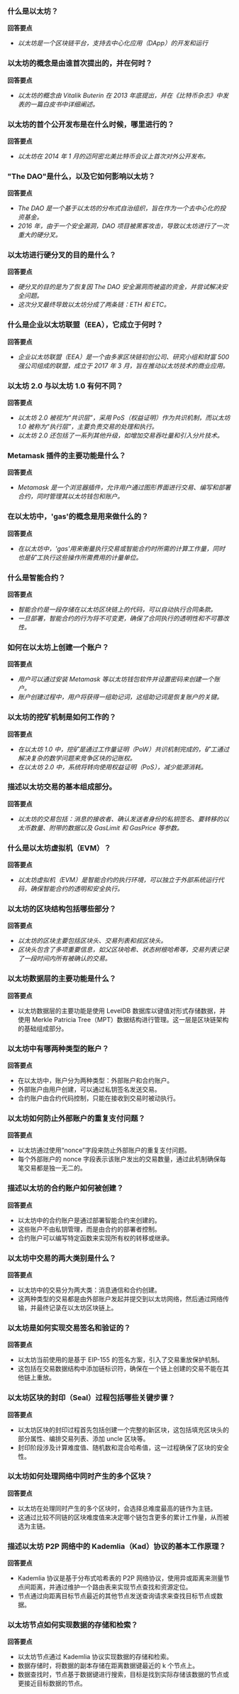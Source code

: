 ### **什么是以太坊？**

**回答要点**

*   *以太坊是一个区块链平台，支持去中心化应用（DApp）的开发和运行*

### **以太坊的概念是由谁首次提出的，并在何时？**

**回答要点**

*   *以太坊的概念由 Vitalik Buterin 在 2013 年底提出，并在《比特币杂志》中发表的一篇白皮书中详细阐述。*

### **以太坊的首个公开发布是在什么时候，哪里进行的？**

**回答要点**

*   *以太坊在 2014 年 1 月的迈阿密北美比特币会议上首次对外公开发布。*

### **"The DAO"是什么，以及它如何影响以太坊？**

**回答要点**

*   *The DAO 是一个基于以太坊的分布式自治组织，旨在作为一个去中心化的投资基金。*
*   *2016 年，由于一个安全漏洞，DAO 项目被黑客攻击，导致以太坊进行了一次重大的硬分叉。*

### **以太坊进行硬分叉的目的是什么？**

**回答要点**

*   *硬分叉的目的是为了恢复因 The DAO 安全漏洞而被盗的资金，并尝试解决安全问题。*
*   *这次分叉最终导致以太坊分成了两条链：ETH 和 ETC。*

### **什么是企业以太坊联盟（EEA），它成立于何时？**

**回答要点**

*   *企业以太坊联盟（EEA）是一个由多家区块链初创公司、研究小组和财富 500 强公司组成的联盟，成立于 2017 年 3 月，旨在推动以太坊技术的商业应用。*

### **以太坊 2.0 与以太坊 1.0 有何不同？**

**回答要点**

*   *以太坊 2.0 被视为“共识层”，采用 PoS（权益证明）作为共识机制，而以太坊 1.0 被称为“执行层”，主要负责交易的处理和执行。*
*   *以太坊 2.0 还包括了一系列其他升级，如增加交易吞吐量和引入分片技术。*

### **Metamask 插件的主要功能是什么？**

**回答要点**

*   *Metamask 是一个浏览器插件，允许用户通过图形界面进行交易、编写和部署合约，同时管理其以太坊钱包和账户。*

### **在以太坊中，'gas'的概念是用来做什么的？**

**回答要点**

*   *在以太坊中，'gas'用来衡量执行交易或智能合约时所需的计算工作量，同时也是矿工执行这些操作所需费用的计量单位。*

### **什么是智能合约？**

**回答要点**

*   *智能合约是一段存储在以太坊区块链上的代码，可以自动执行合同条款。*
*   *一旦部署，智能合约的行为将不可变更，确保了合同执行的透明性和不可篡改性。*

### **如何在以太坊上创建一个账户？**

**回答要点**

*   *用户可以通过安装 Metamask 等以太坊钱包软件并设置密码来创建一个账户。*
*   *账户创建过程中，用户将获得一组助记词，这组助记词是恢复账户的关键。*

### **以太坊的挖矿机制是如何工作的？**

**回答要点**

*   *在以太坊 1.0 中，挖矿是通过工作量证明（PoW）共识机制完成的，矿工通过解决复杂的数学问题来竞争区块的记账权。*
*   *在以太坊 2.0 中，系统将转向使用权益证明（PoS），减少能源消耗。*

### **描述以太坊交易的基本组成部分。**

**回答要点**

*   *以太坊的交易包括：消息的接收者、确认发送者身份的私钥签名、要转移的以太币数量、附带的数据以及 GasLimit 和 GasPrice 等参数。*

### **什么是以太坊虚拟机（EVM）？**

**回答要点**

*   *以太坊虚拟机（EVM）是智能合约的执行环境，可以独立于外部系统运行代码，确保智能合约的透明和安全执行。*

### **以太坊的区块结构包括哪些部分？**

**回答要点**

*   *以太坊的区块主要包括区块头、交易列表和叔区块头。*
*   *区块头包含了多项重要信息，如父区块哈希、状态树根哈希等，交易列表记录了一段时间内所有被确认的交易。*

### 以太坊数据层的主要功能是什么？

**回答要点**

*   以太坊数据层的主要功能是使用 LevelDB 数据库以键值对形式存储数据，并使用 Merkle Patricia Tree（MPT）数据结构进行管理。这一层是区块链架构的基础组成部分。

### 以太坊中有哪两种类型的账户？

**回答要点**

*   在以太坊中，账户分为两种类型：外部账户和合约账户。
*   外部账户由用户创建，可以通过私钥签名发送交易。
*   合约账户由合约代码控制，只能在接收到交易时被动执行。

### 以太坊如何防止外部账户的重复支付问题？

**回答要点**

*   以太坊通过使用“nonce”字段来防止外部账户的重复支付问题。
*   每个外部账户的 nonce 字段表示该账户发出的交易数量，通过此机制确保每笔交易都是独一无二的。

### 描述以太坊的合约账户如何被创建？

**回答要点**

*   以太坊中的合约账户是通过部署智能合约来创建的。
*   这些账户不由私钥管理，而是由合约的部署者控制。
*   合约账户可以编写特定函数来实现所有权的转移或继承。

### 以太坊中交易的两大类别是什么？

**回答要点**

*   以太坊中的交易分为两大类：消息通信和合约创建。
*   这两种类型的交易都是由外部账户发起并提交到以太坊网络，然后通过网络传输，并最终记录在以太坊区块链上。

### 以太坊是如何实现交易签名和验证的？

**回答要点**

*   以太坊当前使用的是基于 EIP-155 的签名方案，引入了交易重放保护机制。
*   这包括在交易数据结构中添加链标识符，确保在一个链上创建的交易不能在其他链上重放。

### 以太坊区块的封印（Seal）过程包括哪些关键步骤？

**回答要点**

*   以太坊区块的封印过程首先包括创建一个完整的新区块，这包括填充区块头的部分属性、编排交易列表、添加 uncle 区块等。
*   封印阶段涉及计算难度值、随机数和混合哈希值，这一过程确保了区块的安全性。

### 以太坊如何处理网络中同时产生的多个区块？

**回答要点**

*   以太坊在处理同时产生的多个区块时，会选择总难度最高的链作为主链。
*   这通过比较不同链的区块难度值来决定哪个链包含更多的累计工作量，从而被选为主链。

### 描述以太坊 P2P 网络中的 Kademlia（Kad）协议的基本工作原理？

**回答要点**

*   Kademlia 协议是基于分布式哈希表的 P2P 网络协议，使用异或距离来测量节点间距离，并通过维护一个路由表来实现节点查找和资源定位。
*   节点通过向距离目标节点最近的其他节点发送查询请求来查找目标节点或数据。

### 以太坊节点如何实现数据的存储和检索？

**回答要点**

*   以太坊节点通过 Kademlia 协议实现数据的存储和检索。
*   数据存储时，将数据的副本存储在距离数据键最近的 k 个节点上。
*   数据查找时，节点基于数据键进行搜索，目标是找到实际存储该数据的节点或更接近目标数据的节点。

